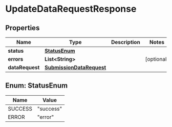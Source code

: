 

# UpdateDataRequestResponse


## Properties

Name | Type | Description | Notes
------------ | ------------- | ------------- | -------------
**status** | [**StatusEnum**](#StatusEnum) |  | 
**errors** | **List&lt;String&gt;** |  |  [optional]
**dataRequest** | [**SubmissionDataRequest**](SubmissionDataRequest.md) |  | 



## Enum: StatusEnum

Name | Value
---- | -----
SUCCESS | &quot;success&quot;
ERROR | &quot;error&quot;



